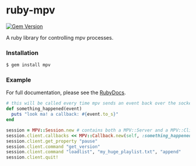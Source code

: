 ruby-mpv
========

[![Gem Version](https://badge.fury.io/rb/mpv.svg)](https://badge.fury.io/rb/mpv)

A ruby library for controlling mpv processes.

### Installation

```bash
$ gem install mpv
```

### Example

For full documentation, please see the
[RubyDocs](http://www.rubydoc.info/gems/mpv/).

```ruby
# this will be called every time mpv sends an event back over the socket
def something_happened(event)
  puts "look ma! a callback: #{event.to_s}"
end

session = MPV::Session.new # contains both a MPV::Server and a MPV::Client
session.client.callbacks << MPV::Callback.new(self, :something_happened)
session.client.get_property "pause"
session.client.command "get_version"
session.client.command "loadlist", "my_huge_playlist.txt", "append"
session.client.quit!
```
